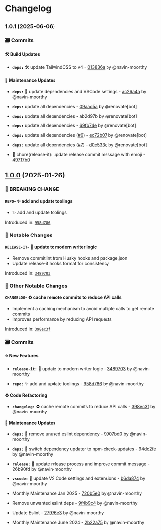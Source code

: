 # Changelog

## <small>1.0.1 (2025-06-06)</small>

### 🗃️ Commits


#### 🛠️ Build Updates

- **`deps:`** 🛠️ update TailwindCSS to v4 - [013836a](https://github.com/timelessco/vite-vanilla-js/commit/013836a5cf3d54af175dfbb6683c1c68c5bb94ff) by @navin-moorthy



#### 🔨 Maintenance Updates

- **`deps:`** 🧹 update dependencies and VSCode settings - [ac26a4a](https://github.com/timelessco/vite-vanilla-js/commit/ac26a4ac6708ba1251188ef4d344755d2c24bd39) by @navin-moorthy

- **`deps:`** update all dependencies - [09aad5a](https://github.com/timelessco/vite-vanilla-js/commit/09aad5a631b2a92d20409a6ffbae4c0e9bf63f5d) by @renovate[bot]

- **`deps:`** update all dependencies - [ab2d97b](https://github.com/timelessco/vite-vanilla-js/commit/ab2d97bd0cd9b81b8d9799f6c3d58e1db6a8a528) by @renovate[bot]

- **`deps:`** update all dependencies - [69fb74e](https://github.com/timelessco/vite-vanilla-js/commit/69fb74e5d947fca4e88c8e77f377a82dd53fce42) by @renovate[bot]

- **`deps:`** update all dependencies ([#6](https://github.com/timelessco/vite-vanilla-js/issues/6)) - [ec72b07](https://github.com/timelessco/vite-vanilla-js/commit/ec72b07faf0a992eaa6b1c31f72a0451271cf219) by @renovate[bot]

- **`deps:`** update all dependencies ([#7](https://github.com/timelessco/vite-vanilla-js/issues/7)) - [d0c533e](https://github.com/timelessco/vite-vanilla-js/commit/d0c533ee29f783fbe51ddc79b8c00cd18ab38f89) by @renovate[bot]




- 🚀 chore(release-it): update release commit message with emoji - [49717b0](https://github.com/timelessco/vite-vanilla-js/commit/49717b02360045a10fcbbb09b42946ad9ecf386f)

## [1.0.0](https://github.com/timelessco/vite-vanilla-js/compare/0.0.0...1.0.0) (2025-01-26)


### 🧨 BREAKING CHANGE


#### `REPO`- ✨ add and update toolings 

- ✨ add and update toolings


Introduced in: [`958d786`](https://github.com/timelessco/vite-vanilla-js/commit/958d786e3715fe70def1f3cfbf38c11d4f219b00)




### 👀 Notable Changes



#### `RELEASE-IT`- 🧹 update to modern writer logic 

- Remove commitlint from Husky hooks and package.json
- Update release-it hooks format for consistency


Introduced in: [`3489703`](https://github.com/timelessco/vite-vanilla-js/commit/348970375781294c61834493c2ece27cc159a4fd)





### 📌 Other Notable Changes


#### `CHANGELOG`- ♻️ cache remote commits to reduce API calls 

- Implement a caching mechanism to avoid multiple calls to get remote commits
- Improves performance by reducing API requests


Introduced in: [`398ec3f`](https://github.com/timelessco/vite-vanilla-js/commit/398ec3fc848288c72f4e03e3af802f16c0368a72)





### 🗃️ Commits


#### ⭐ New Features

- **`release-it:`** 🧹 update to modern writer logic - [3489703](https://github.com/timelessco/vite-vanilla-js/commit/348970375781294c61834493c2ece27cc159a4fd) by @navin-moorthy

- **`repo:`** ✨ add and update toolings - [958d786](https://github.com/timelessco/vite-vanilla-js/commit/958d786e3715fe70def1f3cfbf38c11d4f219b00) by @navin-moorthy



#### ♻️  Code Refactoring

- **`changelog:`** ♻️ cache remote commits to reduce API calls - [398ec3f](https://github.com/timelessco/vite-vanilla-js/commit/398ec3fc848288c72f4e03e3af802f16c0368a72) by @navin-moorthy



#### 🔨 Maintenance Updates

- **`deps:`** 🧹 remove unused eslint dependency - [9907bd0](https://github.com/timelessco/vite-vanilla-js/commit/9907bd0c124ff0047ec71b321a9ec42876bcbf56) by @navin-moorthy

- **`deps:`** 🧹 switch dependency updater to npm-check-updates - [94dc2fe](https://github.com/timelessco/vite-vanilla-js/commit/94dc2fe3074182f5c4d0cd7b307ffa2a2ee59891) by @navin-moorthy

- **`release:`** 🧹 update release process and improve commit message - [26b90fd](https://github.com/timelessco/vite-vanilla-js/commit/26b90fd65e5739b50318d029a98b5af08d469ac6) by @navin-moorthy

- **`vscode:`** 🧹 update VS Code settings and extensions - [b6da874](https://github.com/timelessco/vite-vanilla-js/commit/b6da8748ff7ab1892798b907e92a8d32c393606d) by @navin-moorthy




- Monthly Maintenance Jan 2025 - [720b5e0](https://github.com/timelessco/vite-vanilla-js/commit/720b5e0f717a7f9e17cb29b787c4ba584129d80f) by @navin-moorthy

- Remove unwanted eslint deps - [9f4b9c4](https://github.com/timelessco/vite-vanilla-js/commit/9f4b9c4f9b3fed3d4e5a9a0df868847550a51850) by @navin-moorthy

- Update Eslint - [27976e3](https://github.com/timelessco/vite-vanilla-js/commit/27976e3fa087e2b5fcda2b3987ddfee38b9325d5) by @navin-moorthy

- Monthly Maintenance June 2024 - [2b22a75](https://github.com/timelessco/vite-vanilla-js/commit/2b22a75f822f37b4b95a2b6f4c89b9e151d10850) by @navin-moorthy
